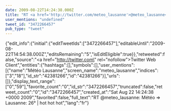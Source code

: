 ```yaml
---
date: 2009-08-22T14:24:38.000Z
title: "RT <a href='http://twitter.com/meteo_lausanne'>@meteo_lausanne</a>: Météo =&gt; Lausanne: 26° | hot hot hot″"
user_mentions: "undefined"
tweet_id: "3472266457"
pub_type: "tweet"
---
```

{"edit_info":{"initial":{"editTweetIds":["3472266457"],"editableUntil":"2009-08-22T14:54:38.000Z","editsRemaining":"5","isEditEligible":true}},"retweeted":false,"source":"<a href=\"http://twitter.com\" rel=\"nofollow\">Twitter Web Client</a>","entities":{"hashtags":[],"symbols":[],"user_mentions":[{"name":"Météo Lausanne","screen_name":"meteo_lausanne","indices":["3","18"],"id_str":"42381266","id":"42381266"}],"urls":[]},"display_text_range":["0","59"],"favorite_count":"0","id_str":"3472266457","truncated":false,"retweet_count":"0","id":"3472266457","created_at":"Sat Aug 22 14:24:38 +0000 2009","favorited":false,"full_text":"RT @meteo_lausanne: Météo =&gt; Lausanne: 26° | hot hot hot","lang":"fr"}

